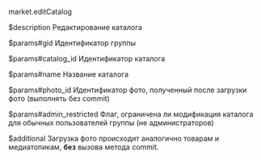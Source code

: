 market.editCatalog

$description
Редактирование каталога

$params#gid
Идентификатор группы

$params#catalog_id
Идентификатор каталога

$params#name
Название каталога

$params#photo_id
Идентификатор фото, полученный после загрузки фото (выполнять без commit)

$params#admin_restricted
Флаг, ограничена ли модификация каталога для обычных пользователей группы (не администраторов)

$additional
Загрузка фото происходит аналогично товарам и медиатопикам, **без** вызова метода commit.